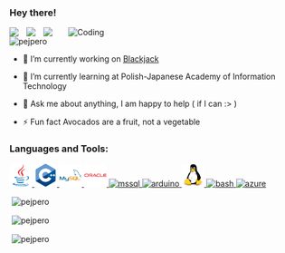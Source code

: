 ### Hey there!
<a href="https://www.linkedin.com/in/pejpero/">
  <img align="left" width="30px" src="https://raw.githubusercontent.com/peterthehan/peterthehan/master/assets/linkedin.svg" />
</a>
<a href="https://instagram.com/pejpero">
  <img align="left" width="30px" src="https://raw.githubusercontent.com/rahuldkjain/github-profile-readme-generator/master/src/images/icons/Social/instagram.svg" />
</a>
<a href="https://twitter.com/pejpero">
  <img align="left" width="30px" src="https://raw.githubusercontent.com/peterthehan/peterthehan/master/assets/twitter.svg" />
</a>
<img align="right" alt="Coding" width="400" src="https://i.pinimg.com/originals/e4/26/70/e426702edf874b181aced1e2fa5c6cde.gif">

<p align="left"> <img src="https://komarev.com/ghpvc/?username=pejpero&label=Profile%20views&color=0e75b6&style=flat" alt="pejpero" /> </p>


- 🔭 I’m currently working on [Blackjack](https://github.com/PejperO/Java_Blackjack)

- 🌱 I’m currently learning at Polish-Japanese Academy of Information Technology

- 💬 Ask me about anything, I am happy to help ( if I can :> )

- ⚡ Fun fact Avocados are a fruit, not a vegetable

### Languages and Tools:
<a href="https://www.java.com" target="_blank" rel="noreferrer"> <img src="https://raw.githubusercontent.com/devicons/devicon/master/icons/java/java-original.svg" alt="java" width="40" height="40"/> </a>
<a align="left">
<a href="https://www.w3schools.com/cpp/" target="_blank" rel="noreferrer"> <img src="https://raw.githubusercontent.com/devicons/devicon/master/icons/cplusplus/cplusplus-original.svg" alt="cplusplus" width="40" height="40"/> </a>
<a href="https://www.mysql.com/" target="_blank" rel="noreferrer"> <img src="https://raw.githubusercontent.com/devicons/devicon/master/icons/mysql/mysql-original-wordmark.svg" alt="mysql" width="40" height="40"/> </a> 
<a href="https://www.oracle.com/" target="_blank" rel="noreferrer"> <img src="https://raw.githubusercontent.com/devicons/devicon/master/icons/oracle/oracle-original.svg" alt="oracle" width="40" height="40"/> </a> 
<a href="https://www.microsoft.com/en-us/sql-server" target="_blank" rel="noreferrer"> <img src="https://www.svgrepo.com/show/303229/microsoft-sql-server-logo.svg" alt="mssql" width="40" height="40"/> </a> 
<a align="left"> <a href="https://www.arduino.cc/" target="_blank" rel="noreferrer"> <img src="https://cdn.worldvectorlogo.com/logos/arduino-1.svg" alt="arduino" width="40" height="40"/> </a> 
<a href="https://www.linux.org/" target="_blank" rel="noreferrer"> <img src="https://raw.githubusercontent.com/devicons/devicon/master/icons/linux/linux-original.svg" alt="linux" width="40" height="40"/> </a>
<a href="https://www.gnu.org/software/bash/" target="_blank" rel="noreferrer"> <img src="https://www.vectorlogo.zone/logos/gnu_bash/gnu_bash-icon.svg" alt="bash" width="40" height="40"/> </a>
<a href="https://azure.microsoft.com/en-in/" target="_blank" rel="noreferrer"> <img src="https://www.vectorlogo.zone/logos/microsoft_azure/microsoft_azure-icon.svg" alt="azure" width="40" height="40"/> </a>


<p>&nbsp;<img align="center" src="https://github-readme-stats.vercel.app/api/top-langs?username=pejpero&show_icons=true&locale=en&layout=compact&theme=tokyonight" alt="pejpero" /></p>

<p>&nbsp;<img align="center" src="https://github-readme-stats.vercel.app/api?username=pejpero&show_icons=true&locale=en&theme=tokyonight" alt="pejpero" /></p>

<p>&nbsp;<img align="center" src="https://github-readme-streak-stats.herokuapp.com/?user=pejpero&theme=tokyonight" alt="pejpero" /></p>
